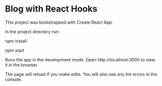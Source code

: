 # Blog with React Hooks

This project was bootstrapped with Create React App.

In the project directory run:


npm install


npm start




Runs the app in the development mode.
Open http://localhost:3000 to view it in the browser.

The page will reload if you make edits.
You will also see any lint errors in the console.
